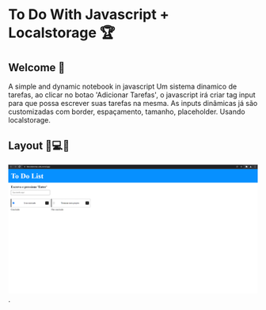 # To Do With Javascript + Localstorage 🏆

## Welcome 👋

A simple and dynamic notebook in javascript
Um sistema dinamico de tarefas, ao clicar no botao 'Adicionar Tarefas', o javascript irá criar tag input para que possa escrever suas tarefas na mesma. As inputs dinâmicas já são customizadas com border, espaçamento, tamanho, placeholder. Usando localstorage.

## Layout 🎨💻📱

![todolist](image.png "To Do List").
